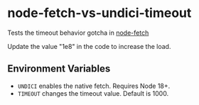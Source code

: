 # node-fetch-vs-undici-timeout
Tests the timeout behavior gotcha in [node-fetch](https://github.com/node-fetch/node-fetch/issues/1626)

Update the value "1e8" in the code to increase the load.

## Environment Variables

- `UNDICI` enables the native fetch. Requires Node 18+.
- `TIMEOUT` changes the timeout value. Default is 1000.
